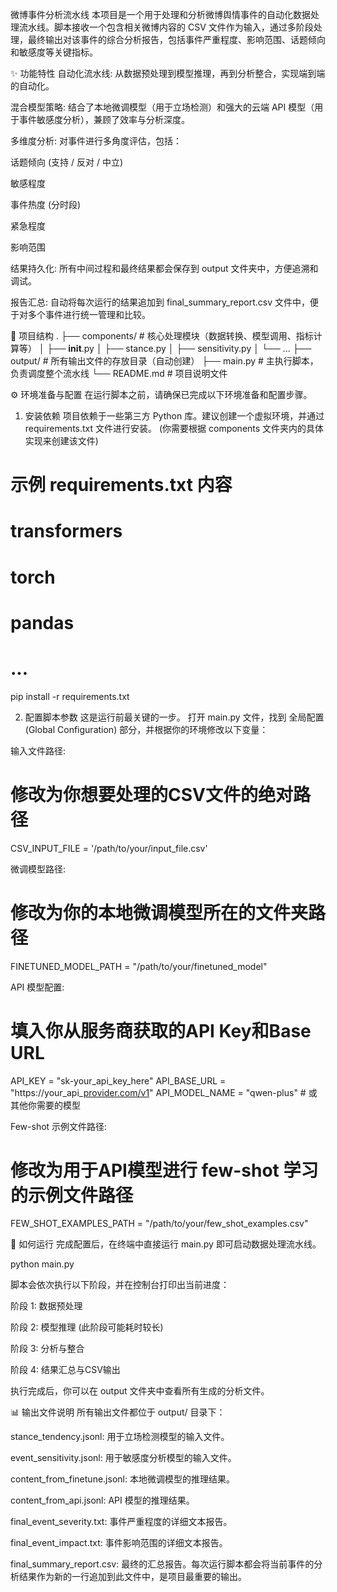微博事件分析流水线
本项目是一个用于处理和分析微博舆情事件的自动化数据处理流水线。脚本接收一个包含相关微博内容的 CSV 文件作为输入，通过多阶段处理，最终输出对该事件的综合分析报告，包括事件严重程度、影响范围、话题倾向和敏感度等关键指标。

✨ 功能特性
自动化流水线: 从数据预处理到模型推理，再到分析整合，实现端到端的自动化。

混合模型策略: 结合了本地微调模型（用于立场检测）和强大的云端 API 模型（用于事件敏感度分析），兼顾了效率与分析深度。

多维度分析: 对事件进行多角度评估，包括：

话题倾向 (支持 / 反对 / 中立)

敏感程度

事件热度 (分时段)

紧急程度

影响范围

结果持久化: 所有中间过程和最终结果都会保存到 output 文件夹中，方便追溯和调试。

报告汇总: 自动将每次运行的结果追加到 final_summary_report.csv 文件中，便于对多个事件进行统一管理和比较。

📂 项目结构
.
├── components/         # 核心处理模块（数据转换、模型调用、指标计算等）
│   ├── __init__.py
│   ├── stance.py
│   ├── sensitivity.py
│   └── ...
├── output/             # 所有输出文件的存放目录（自动创建）
├── main.py             # 主执行脚本，负责调度整个流水线
└── README.md           # 项目说明文件

⚙️ 环境准备与配置
在运行脚本之前，请确保已完成以下环境准备和配置步骤。

1. 安装依赖
项目依赖于一些第三方 Python 库。建议创建一个虚拟环境，并通过 requirements.txt 文件进行安装。 (你需要根据 components 文件夹内的具体实现来创建该文件)

# 示例 requirements.txt 内容
# transformers
# torch
# pandas
# ...

pip install -r requirements.txt

2. 配置脚本参数
这是运行前最关键的一步。 打开 main.py 文件，找到 全局配置 (Global Configuration) 部分，并根据你的环境修改以下变量：

输入文件路径:

# 修改为你想要处理的CSV文件的绝对路径
CSV_INPUT_FILE = '/path/to/your/input_file.csv'

微调模型路径:

# 修改为你的本地微调模型所在的文件夹路径
FINETUNED_MODEL_PATH = "/path/to/your/finetuned_model"

API 模型配置:

# 填入你从服务商获取的API Key和Base URL
API_KEY = "sk-your_api_key_here"
API_BASE_URL = "https://your_api_[provider.com/v1](https://provider.com/v1)"
API_MODEL_NAME = "qwen-plus" # 或其他你需要的模型

Few-shot 示例文件路径:

# 修改为用于API模型进行 few-shot 学习的示例文件路径
FEW_SHOT_EXAMPLES_PATH = "/path/to/your/few_shot_examples.csv"

🚀 如何运行
完成配置后，在终端中直接运行 main.py 即可启动数据处理流水线。

python main.py

脚本会依次执行以下阶段，并在控制台打印出当前进度：

阶段 1: 数据预处理

阶段 2: 模型推理 (此阶段可能耗时较长)

阶段 3: 分析与整合

阶段 4: 结果汇总与CSV输出

执行完成后，你可以在 output 文件夹中查看所有生成的分析文件。

📊 输出文件说明
所有输出文件都位于 output/ 目录下：

stance_tendency.jsonl: 用于立场检测模型的输入文件。

event_sensitivity.jsonl: 用于敏感度分析模型的输入文件。

content_from_finetune.jsonl: 本地微调模型的推理结果。

content_from_api.jsonl: API 模型的推理结果。

final_event_severity.txt: 事件严重程度的详细文本报告。

final_event_impact.txt: 事件影响范围的详细文本报告。

final_summary_report.csv: 最终的汇总报告。每次运行脚本都会将当前事件的分析结果作为新的一行追加到此文件中，是项目最重要的输出。